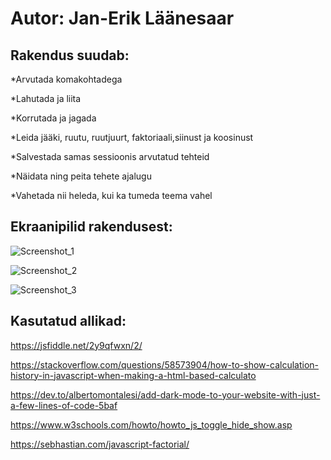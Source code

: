 # Autor: Jan-Erik Läänesaar

## Rakendus suudab:

*Arvutada komakohtadega

*Lahutada ja liita

*Korrutada ja jagada 

*Leida jääki, ruutu, ruutjuurt, faktoriaali,siinust ja koosinust 

*Salvestada samas sessioonis arvutatud tehteid

*Näidata ning peita tehete ajalugu

*Vahetada nii heleda, kui ka tumeda teema vahel


## Ekraanipilid rakendusest:

![Screenshot_1](https://user-images.githubusercontent.com/70939499/116821537-f0dc4e00-ab82-11eb-8094-bdee934987fa.png)

![Screenshot_2](https://user-images.githubusercontent.com/70939499/116821538-f33ea800-ab82-11eb-9d3d-5fb2659a4682.png)

![Screenshot_3](https://user-images.githubusercontent.com/70939499/116821539-f46fd500-ab82-11eb-89ab-b0db16ab60b7.png)


## Kasutatud allikad:

https://jsfiddle.net/2y9qfwxn/2/

https://stackoverflow.com/questions/58573904/how-to-show-calculation-history-in-javascript-when-making-a-html-based-calculato

https://dev.to/albertomontalesi/add-dark-mode-to-your-website-with-just-a-few-lines-of-code-5baf

https://www.w3schools.com/howto/howto_js_toggle_hide_show.asp

https://sebhastian.com/javascript-factorial/
